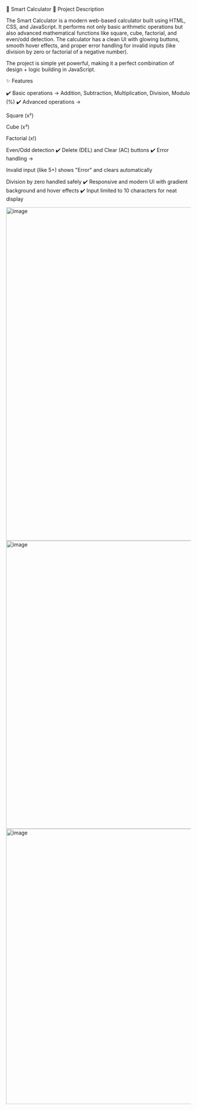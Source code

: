📱 Smart Calculator
📖 Project Description

The Smart Calculator is a modern web-based calculator built using HTML, CSS, and JavaScript.
It performs not only basic arithmetic operations but also advanced mathematical functions like square, cube, factorial, and even/odd detection. The calculator has a clean UI with glowing buttons, smooth hover effects, and proper error handling for invalid inputs (like division by zero or factorial of a negative number).

The project is simple yet powerful, making it a perfect combination of design + logic building in JavaScript.

✨ Features

✔️ Basic operations → Addition, Subtraction, Multiplication, Division, Modulo (%)
✔️ Advanced operations →

Square (x²)

Cube (x³)

Factorial (x!)

Even/Odd detection
✔️ Delete (DEL) and Clear (AC) buttons
✔️ Error handling →

Invalid input (like 5+) shows "Error" and clears automatically

Division by zero handled safely
✔️ Responsive and modern UI with gradient background and hover effects
✔️ Input limited to 10 characters for neat display

<img width="1919" height="906" alt="image" src="https://github.com/user-attachments/assets/d3696e7a-8129-4bd7-bad8-36e04b26a86e" />
<img width="654" height="783" alt="image" src="https://github.com/user-attachments/assets/1c3d94f2-6bbb-44e5-bba0-d826815c321f" />
<img width="542" height="748" alt="image" src="https://github.com/user-attachments/assets/0b9da8e7-a7b0-4ee6-812b-2fdb6cac671e" />


